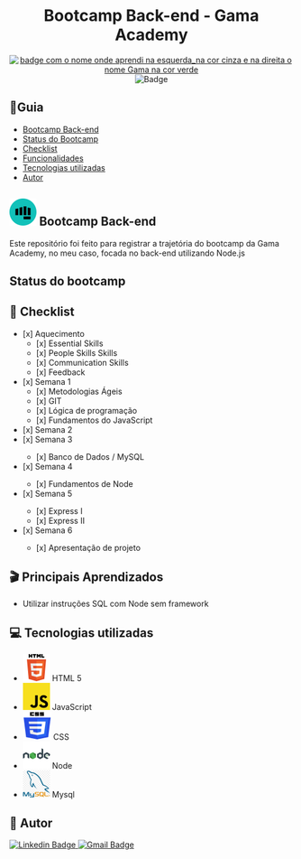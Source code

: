 <h1 align="center">Bootcamp Back-end - Gama Academy</h1>

<div align="center">

<a href="https://app.gama.academy/home/"><img src="https://img.shields.io/badge/Onde_aprendi-GAMA-6BD163?style=flat-square" alt="badge com o nome onde aprendi na esquerda_na cor cinza e na direita o nome Gama na cor
    verde"></a>
<img src="https://img.shields.io/badge/License-MIT-green?style=flat-square" alt="Badge">

</div>

<h2>📇Guia</h2>
<ul>
    <li><a href="#bootcamp-back-end">Bootcamp Back-end</a></li>
    <li><a href="#status-do-bootcamp">Status do Bootcamp</a></li>
    <li><a href="#checklist">Checklist</a></li>
    <li><a href="#principaisAprendizados">Funcionalidades</a></li>
    <li><a href="#tecnologias-utilizadas">Tecnologias utilizadas</a></li>
    <li><a href="#autor">Autor</a></li>
</ul>

<h2 id="bootcamp-back-end"><img
        src="./javascript/src/img/icon-gama-academy.svg" alt="teste"> Bootcamp Back-end</h2>
<p>Este repositório foi feito para registrar a trajetória do bootcamp da Gama Academy, no meu caso, focada no back-end
    utilizando Node.js</p>
<h2 id="status-do-bootcamp">Status do bootcamp</h2>
<h2 id="checklist">📜 Checklist</h2>
<ul>
    <li>[x] Aquecimento
        <ul>
            <li>[x] Essential Skills</li>
            <li>[x] People Skills Skills</li>
            <li>[x] Communication Skills</li>
            <li>[x] Feedback</li>
        </ul>
    </li>
    <li>[x] Semana 1
        <ul>
            <li>[x] Metodologias Ágeis</li>
            <li>[x] GIT</li>
            <li>[x] Lógica de programação</li>
            <li>[x] Fundamentos do JavaScript</li>
        </ul>
    </li>
    <li>[x] Semana 2
    </li>
    <li>[x] Semana 3</li>
        <ul>
            <li>[x] Banco de Dados / MySQL</li>
        </ul>
    <li>[x] Semana 4</li>
        <ul>
            <li>[x] Fundamentos de Node</li>
        </ul>
    <li>[x] Semana 5</li>
        <ul>
            <li>[x] Express I</li>
            <li>[x] Express II</li>
        </ul>
    <li>[x] Semana 6</li>
        <ul>
            <li>[x] Apresentação de projeto</li>
        </ul>
</ul>
<h2 id="principaisAprendizados">🎬 Principais Aprendizados</h2>

<ul>
    <li>Utilizar instruções SQL com Node sem framework</li>
</ul>

<h2 id="tecnologias-utilizadas">💻 Tecnologias utilizadas</h2>
<ul>
    <li><img src="./javascript/src/img/icon-html5.svg" alt="Ícone do HTML 5">
        HTML 5
    </li>
    <li><img src="./javascript/src/img/icon-js.svg" alt="Ícone do JavaScript">
        JavaScript
    </li>
    <li><img src="./javascript/src/img/icon-css.svg" alt="Ícone do CSS">
        CSS
    </li>
    <li><img src="./javascript/src/img/icon-node.svg" alt="Ícone do Node">
        Node
    </li>
    <li><img src="./javascript/src/img/icon-mysql.svg" alt="Ícone do MySQL">
        Mysql
    </li>
</ul>
<h2 id="autor">🤖‍ Autor</h2>
<p>
    <a href="https://www.linkedin.com/in/jayneandersonn/"><img
            src="https://img.shields.io/badge/-Jayneanderson-blue?style=flat-square&amp;logo=Linkedin&amp;logoColor=white"
            alt="Linkedin Badge">
    </a>
    <a href="mailto:jayneandersonn@gmail.com"><img src="https://img.shields.io/badge/-jayneandersonn@gmail.com-c14438?style=flat-square&amp;logo=Gmail&amp;logoColor=white&amp;link=mailto:jayneandersonn@gmail.com" alt="Gmail Badge">
    </a>
</p>

